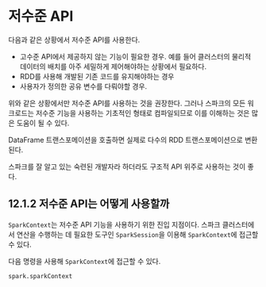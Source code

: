 # 저수준 API

다음과 같은 상황에서 저수준 API를 사용한다.

- 고수준 API에서 제공하지 않는 기능이 필요한 경우. 예를 들어 클러스터의 물리적 데이터의 배치를 아주 세밀하게 제어해야하는 상황에서 필요하다.
- RDD를 사용해 개발된 기존 코드를 유지해야하는 경우
- 사용자가 정의한 공유 변수를 다뤄야할 경우.



위와 같은 상황에서만 저수준 API를 사용하는 것을 권장한다. 그러나 스파크의 모든 워크로드는 저수준 기능을 사용하는 기초적인 형태로 컴파일되므로 이를 이해하는 것은 많은 도움이 될 수 있다.

DataFrame 트랜스포메이션을 호출하면 실제로 다수의 RDD 트랜스포메이션으로 변환된다.

스파크를 잘 알고 있는 숙련된 개발자라 하더라도 구조적 API 위주로 사용하는 것이 좋다. 



## 12.1.2 저수준 API는 어떻게 사용할까

`SparkContext`는 저수준 API 기능을 사용하기 위한 진입 지점이다. 스파크 클러스터에서 연산을 수행하는 데 필요한 도구인 `SparkSession`을 이용해 `SparkContext`에 접근할 수 있다.

다음 명령을 사용해 `SparkContext`에 접근할 수 있다.

```python
spark.sparkContext
```



